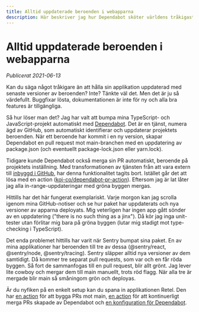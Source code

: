 ```yaml
---
title: Alltid uppdaterade beroenden i webapparna
description: Här beskriver jag hur Dependabot sköter världens tråkigaste uppgift - att hålla webbapparna alltid uppdaterade med senaste versioner av beroenden.
---
```


# Alltid uppdaterade beroenden i webapparna

_Publicerat 2021-06-13_

Kan du säga något tråkigare än att hålla sin applikation uppdaterad med senaste versioner av beroenden? Inte? Tänkte väl det. Men det är ju så värdefullt. Buggfixar lösta, dokumentationen är inte för ny och alla bra features är tillgängliga.

Så hur löser man det? Jag har valt att bumpa mina TypeScript- och JavaScript-projekt automatiskt med [Dependabot](https://docs.github.com/en/code-security/supply-chain-security/keeping-your-dependencies-updated-automatically). Det är en tjänst, numera ägd av GitHub, som automatiskt identifierar och uppdaterar projektets beroenden. När ett beroende har kommit i en ny version, skapar Dependabot en pull request mot main-branchen med en uppdatering av package.json (och eventuellt package-lock.json eller yarn.lock).

Tidigare kunde Dependabot också merga sin PR automatiskt, beroende på projektets inställning. Med transformationen av tjänsten från att vara extern till [inbyggd i GitHub](https://docs.github.com/en/code-security/supply-chain-security/keeping-your-dependencies-updated-automatically/upgrading-from-dependabotcom-to-github-native-dependabot), har denna funktionalitet tagits bort. Istället går det att lösa med en action ([koj-co/dependabot-pr-action](https://github.com/PabioHQ/dependabot-pr-action)). Eftersom jag är lat låter jag alla in-range-uppdateringar med gröna byggen mergas.

Hittills har det här fungerat exemplariskt. Varje morgon kan jag scrolla igenom mina GitHub-notiser och se hur paket har uppdaterats och nya versioner av apparna deployats. Mig veterligen har ingen app gått sönder av en uppdatering ("there is no such thing as a jinx"). Då kör jag inga unit-tester utan förlitar mig bara på gröna byggen (lutar mig stadigt mot type-checking i TypeScript).

Det enda problemet hittills har varit när Sentry bumpat sina paket. En av mina applikationer har beroenden till tre av dessa (@sentry/react, @sentry/node, @sentry/tracing). Sentry släpper alltid nya versioner av dem samtidigt. Då kommer tre separat pull requests, som var och en får röda byggen. Så fort de sammanfogas till en pull request, blir allt grönt. Jag lever lite cowboy och mergar dem till main manuellt, trots röd flagg. När alla tre är mergade blir main så småningom grön och deployas.

Är du nyfiken på en enkelt setup kan du spana in applikationen Retel. Den har [en action](https://github.com/gish/retel/blob/main/.github/workflows/ci.yml) för att bygga PRs mot main, [en action](https://github.com/gish/retel/blob/main/.github/workflows/merge-pr.yml) för att kontinuerligt merga PRs skapade av Dependabot och [en konfiguration för Dependabot](https://github.com/gish/retel/blob/main/.github/dependabot.yml).
